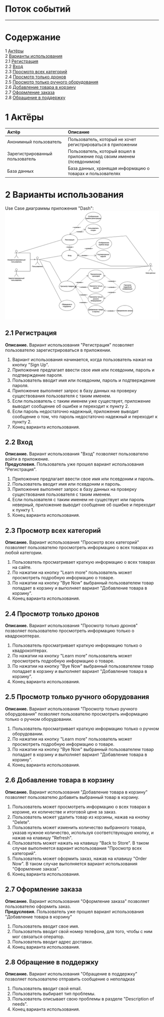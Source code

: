 # Поток событий

---

# Содержание
1 [Актёры](#actors)  
2 [Варианты использования](#use_case)  
2.1 [Регистрация](#register)  
2.2 [Вход](#sign_in)  
2.3 [Просмотр всех категорий](#show_all_cats)  
2.4 [Просмотр только дронов](#show_drones)  
2.5 [Просмотр только ручного оборудования](#show_handheld)  
2.6 [Добавление товара в корзину](#add_to_cart)  
2.7 [Оформление заказа](#order)  
2.8 [Обращение в поддержку](#support)  

<a name="actors"/>

# 1 Актёры

| Актёр                           | Описание                                                                |
|:--------------------------------|:------------------------------------------------------------------------|
| Анонимный пользователь          | Пользователь, который не хочет регистрироваться в приложении            |
| Зарегистрированный пользователь | Пользователь, который вошел в приложение под своим именем (псевдонимом) |
| База данных                     | База данных, хранящая информацию о товарах и пользователях              |

<a name="use_case"/>

# 2 Варианты использования

Use Case диаграммы приложения "Dash":
![Диалог добавления напоминания](../Images/UseCase.png)


<a name="register"/>

## 2.1 Регистрация
**Описание.** Вариант использования "Регистрация" позволяет пользователю
зарегистрироваться в приложении.  

1. Вариант использования начинается, когда пользователь нажал на кнопку "Sign Up".
2. Приложение предлагает ввести свое имя или псевдоним, пароль и подтверждение пароля. 
3. Пользователь вводит имя или псевдоним, пароль и подтверждение пароля.
4. Приложение выполняет запрос в базу данных на проверку существования пользователя с таким
именем.
5. Если пользователь с таким именем уже существует, приложение выводит сообщение 
об ошибке и переходит к пункту 2.
6. Если пароль недостаточно надежный, приложение выводит сообщение о том, что пароль
недостаточно надежный и переходит к пункту 2.
7. Конец варианта использования. 

<a name="sign_in"/>

## 2.2 Вход

**Описание.** Вариант использования "Вход" позволяет пользователю войти в приложение.  
**Предусловия.** Пользователь уже прошел вариант использования "Регистрация".

1. Приложение предлагает ввести свое имя или псевдоним и пароль. 
2. Пользователь вводит имя или псевдоним и пароль.
3. Приложение выполняет запрос в базу данных на проверку существования пользователя с таким
именем.
4. Если пользователя с таким именем не существует или пароль неверный, приложение
выводит сообщение об ошибке и переходит к пункту 1.
5. Конец варианта использования. 


<a name="show_all_cats"/>

## 2.3 Просмотр всех категорий

**Описание.** Вариант использования "Просмотр всех категорий" позволяет пользователю
просмотреть информацию о всех товарах из любой категории.
  
1. Пользователь просматривает краткую информацию о всех товарах на сайте.
2. По нажатии на кнопку "Learn more" пользователь может просмотреть подробную информацию о
товаре.
3. По нажатии на кнопку "Bye Now" выбранный пользователем товар попадает в корзину и
выполняет вариант "Добавление товара в корзину".
4. Конец варианта использования.


<a name="show_drones"/>

## 2.4 Просмотр только дронов
 **Описание.** Вариант использования "Просмотр только дронов" позволяет пользователю 
 просмотреть информацию только о квадрокоптерах.

1. Пользователь просматривает краткую информацию только о квадрокоптерах.
2. По нажатии на кнопку "Learn more" пользователь может просмотреть подробную информацию о
товаре.
3. По нажатии на кнопку "Bye Now" выбранный пользователем товар попадает в корзину и
выполняет вариант "Добавление товара в корзину".
4. Конец варианта использования. 



<a name="show_handheld"/>

## 2.5 Просмотр только ручного оборудования

**Описание.** Вариант использования "Просмотр только ручного оборудования" позволяет
пользователю просмотреть информацию только о ручном оборудовании.  

1. Пользователь просматривает краткую информацию только о ручном оборудовании.
2. По нажатии на кнопку "Learn more" пользователь может просмотреть подробную информацию о
товаре.
3. По нажатии на кнопку "Bye Now" выбранный пользователем товар попадает в корзину и
выполняет вариант "Добавление товара в корзину".
4. Конец варианта использования.


<a name="add_to_cart"/>

## 2.6 Добавление товара в корзину

**Описание.** Вариант использования "Добавление товара в корзину" позволяет пользователю
добавить выбранный товар в корзину.  
1. Пользователь может просмотреть информацию о всех товарах в корзине, их количестве и
итоговой цене за заказ.
2. Пользователь может удалить товар из корзины, нажав на кнопку "Delete".
3. Пользователь может изменить количество выбранного товара, указав нужное количество, 
используя соответствующую кнопку, и нажав на клавишу "Refresh".
4. Пользователь может нажать на клавишу "Back to Store". В таком случае выполняется 
вариант использования "Просмотр всех категорий".
5. Пользователь может оформить заказ, нажав на клавишу "Order Now". В таком случае
выполняется вариант использования "Оформление заказа".
6. Конец варианта использования.


<a name="order"/>

## 2.7 Оформление заказа

**Описание.** Вариант использования "Оформление заказа" позволяет пользователю
оформить заказ.  
**Предусловия.** Пользователь уже прошел вариант использования "Добавление товара в корзину" 
1. Пользователь вводит свое имя.
2. Пользователь вводит свой номер телефона, для того, чтобы с ним мог связаться оператор.
3. Пользователь вводит адрес доставки.
4. Конец варианта использования.


<a name="support"/>

## 2.8 Обращение в поддержку

**Описание.** Вариант использования "Обращение в поддержку" позволяет пользователю
отправить сообщение о неполадках  

1. Пользователь вводит свой email.
2. Пользователь выбирает тип проблемы.
3. Пользователь описывает свою проблемы в разделе "Description of needs".
4. Конец варианта использования.